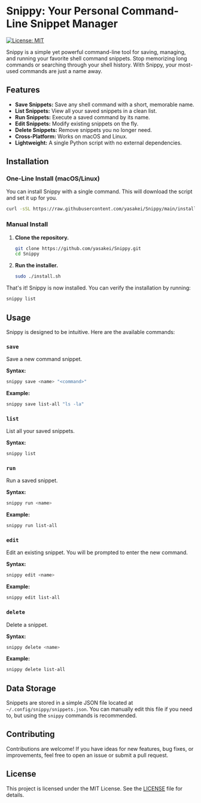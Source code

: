# Snippy: Your Personal Command-Line Snippet Manager

[![License: MIT](https://img.shields.io/badge/License-MIT-yellow.svg)](https://opensource.org/licenses/MIT)

Snippy is a simple yet powerful command-line tool for saving, managing, and running your favorite shell command snippets. Stop memorizing long commands or searching through your shell history. With Snippy, your most-used commands are just a name away.

## Features

- **Save Snippets:** Save any shell command with a short, memorable name.
- **List Snippets:** View all your saved snippets in a clean list.
- **Run Snippets:** Execute a saved command by its name.
- **Edit Snippets:** Modify existing snippets on the fly.
- **Delete Snippets:** Remove snippets you no longer need.
- **Cross-Platform:** Works on macOS and Linux.
- **Lightweight:** A single Python script with no external dependencies.

## Installation

### One-Line Install (macOS/Linux)

You can install Snippy with a single command. This will download the script and set it up for you.

```bash
curl -sSL https://raw.githubusercontent.com/yasakei/Snippy/main/install.sh | sudo bash
```

### Manual Install

1.  **Clone the repository.**
    ```bash
    git clone https://github.com/yasakei/Snippy.git
    cd Snippy
    ```

2.  **Run the installer.**
    ```bash
    sudo ./install.sh
    ```

That's it! Snippy is now installed. You can verify the installation by running:
```bash
snippy list
```

## Usage

Snippy is designed to be intuitive. Here are the available commands:

### `save`

Save a new command snippet.

**Syntax:**
```bash
snippy save <name> "<command>"
```

**Example:**
```bash
snippy save list-all "ls -la"
```

### `list`

List all your saved snippets.

**Syntax:**
```bash
snippy list
```

### `run`

Run a saved snippet.

**Syntax:**
```bash
snippy run <name>
```

**Example:**
```bash
snippy run list-all
```

### `edit`

Edit an existing snippet. You will be prompted to enter the new command.

**Syntax:**
```bash
snippy edit <name>
```

**Example:**
```bash
snippy edit list-all
```

### `delete`

Delete a snippet.

**Syntax:**
```bash
snippy delete <name>
```

**Example:**
```bash
snippy delete list-all
```

## Data Storage

Snippets are stored in a simple JSON file located at `~/.config/snippy/snippets.json`. You can manually edit this file if you need to, but using the `snippy` commands is recommended.

## Contributing

Contributions are welcome! If you have ideas for new features, bug fixes, or improvements, feel free to open an issue or submit a pull request.

## License

This project is licensed under the MIT License. See the [LICENSE](LICENSE) file for details.

